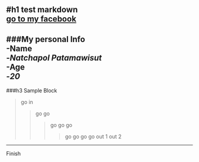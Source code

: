 #h1 test markdown  
[go to my facebook](https://www.facebook.com/natchapol.patamawisut)  
---  
###My personal Info  
-**Name**  
    -*Natchapol Patamawisut*  
-**Age**  
    -*20*  
---  
###h3 Sample Block  
>go in  
>> go go  
>>> go go go
>>>> go go go go
>>> out 1
>>out 2  
  
---
Finish